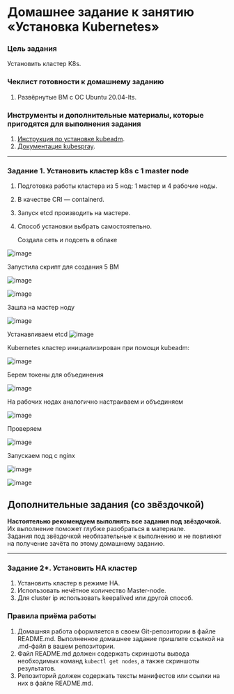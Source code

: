 # Домашнее задание к занятию «Установка Kubernetes»

### Цель задания

Установить кластер K8s.

### Чеклист готовности к домашнему заданию

1. Развёрнутые ВМ с ОС Ubuntu 20.04-lts.


### Инструменты и дополнительные материалы, которые пригодятся для выполнения задания

1. [Инструкция по установке kubeadm](https://kubernetes.io/docs/setup/production-environment/tools/kubeadm/create-cluster-kubeadm/).
2. [Документация kubespray](https://kubespray.io/).

-----

### Задание 1. Установить кластер k8s с 1 master node

1. Подготовка работы кластера из 5 нод: 1 мастер и 4 рабочие ноды.
2. В качестве CRI — containerd.
3. Запуск etcd производить на мастере.
4. Способ установки выбрать самостоятельно.

   Создала сеть и подсеть в облаке

![image](https://github.com/EkaterinaLaricheva/Kubernetes/assets/91233405/d1d38858-3499-4b6a-9e47-2a68966c1794)


   Запустила скрипт для создания 5 ВМ

   ![image](https://github.com/EkaterinaLaricheva/Kubernetes/assets/91233405/ab6e1fa8-0b84-423a-aff2-d49eda214798)


![image](https://github.com/EkaterinaLaricheva/Kubernetes/assets/91233405/0d02e58a-4791-4616-870d-cd400f4e2a03)

   Зашла на мастер ноду

   ![image](https://github.com/EkaterinaLaricheva/Kubernetes/assets/91233405/31bae835-12a4-4952-860b-7a6f9c5f8d8e)

 Устанавливаем etcd 
 ![image](https://github.com/EkaterinaLaricheva/Kubernetes/assets/91233405/214474d6-7d21-487b-a700-b670fa544394)

   Kubernetes кластер инициализирован при помощи kubeadm:

   ![image](https://github.com/EkaterinaLaricheva/Kubernetes/assets/91233405/56567a16-c9fa-44b5-bd9b-7941cf65091c)
   
Берем токены для объединения

![image](https://github.com/EkaterinaLaricheva/Kubernetes/assets/91233405/e279efef-9056-41b1-a2c7-5805278080ab)

На рабочих нодах аналогично настраиваем и объединяем 

![image](https://github.com/EkaterinaLaricheva/Kubernetes/assets/91233405/5ae42d9a-dffd-4784-8881-61aa8040beb2)

Проверяем

![image](https://github.com/EkaterinaLaricheva/Kubernetes/assets/91233405/5e5daba5-893e-4983-84e5-467ccc1a6787)

Запускаем под с nginx

![image](https://github.com/EkaterinaLaricheva/Kubernetes/assets/91233405/677757e2-14b0-450c-bd50-b43514397621)

![image](https://github.com/EkaterinaLaricheva/Kubernetes/assets/91233405/59652a54-d181-4bd1-b982-b5d60c9cfbba)
   




## Дополнительные задания (со звёздочкой)

**Настоятельно рекомендуем выполнять все задания под звёздочкой.** Их выполнение поможет глубже разобраться в материале.   
Задания под звёздочкой необязательные к выполнению и не повлияют на получение зачёта по этому домашнему заданию. 

------
### Задание 2*. Установить HA кластер

1. Установить кластер в режиме HA.
2. Использовать нечётное количество Master-node.
3. Для cluster ip использовать keepalived или другой способ.

### Правила приёма работы

1. Домашняя работа оформляется в своем Git-репозитории в файле README.md. Выполненное домашнее задание пришлите ссылкой на .md-файл в вашем репозитории.
2. Файл README.md должен содержать скриншоты вывода необходимых команд `kubectl get nodes`, а также скриншоты результатов.
3. Репозиторий должен содержать тексты манифестов или ссылки на них в файле README.md.
